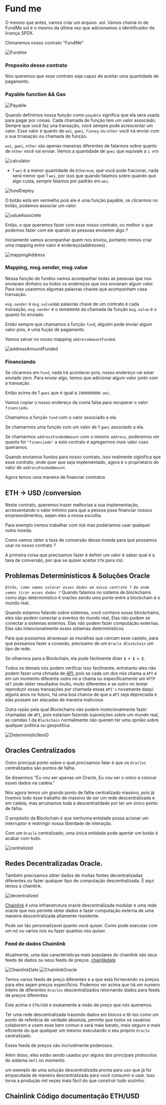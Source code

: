 # Fund me

O mesmo que antes, vamos criar um arquivo .sol. Vamos chamá-lo de FundMe.sol e o mesmo da última vez que adicionamos o identificador de licença SPDX.

Chmaremos nosso contrato "FundMe"

![Fundme](Assets/)

### Proposito desse contrato

Nós queremos que esse contrato seja capaz de aceitar uma quantidade de pagamento.

### Payable function && Gas

![Payable]()

Quando definimos nossa função como `payable` significa que ela sera usada para pagar por coisas.
Cada chamada de função tem um valor associado.
Sempre que você faz una transação, você sempre pode acrescentar um valor.
Esse valor é quanto de `wei`, `gwei`, `finney` ou `ether` você irá enviar com a sua trnasação ou chamada de função.

`wei`, `gwei`, `ether` são apenas maneiras diferentes de falarmos sobre quanto de `ether` você vai enviar. Vemos a quantidade de `gwei` que equivale a `1 eth`

![calculator]()

- 1 `wei` é a menor quantidade de `Ethereum`, que você pode fracionar, nada será menor que 1 `wei`, por isso que quando falamos sobre quando que algo custa, sempre falamos por padrão em `wei`.

![fundDeploy]()

O botão está em vermelho pois ele é uma função payable, se clicarmos no botão, podemos associar um valor.

![valueAssociete]()

Então, o que queremos fazer com esse nosso contrato, ou melhor o que podemos fazer com ele quando as pessoas enviarem algo ?

Iniciamente vamos acompanhar quem nos enviou, portanto iremos criar uma mapping entre valor é endereço(addresses).

![mappingAddress]()

### Mapping, msg.sender, msg.value

Nessa função de fundos vamos acompanhar todas as pessoas que nos enviaram dinheiro ou todos os endereços que nos enviaram algum valor. Para isso usaremos algumas palavras chaves que acompanham casa transação.

`msg.sender` é `msg.value`são palavras chave de um contrato é cada transação, `msg.sender` é o remetente da chamada da função `msg.value` é o quanto foi enviado.

Então sempre que chamamos a função `fund`, alguém pode enviar algum valor pois, é uma fução de pagamento.

Vamos salvar no nosso mapping `addressAmountFunded`.

![addressAmountFunded]()

### Financiando

Se clicarmos em `Fund`, nada irá acontecer pois, nosso endereço vai estar enviado zero.
Para enviar algo, temos que adicionar algum valor junto com a transação.

Então acima de 1 `gwei` que é igual a `1000000000 wei`.

Vamos copiar o nosso endereço da conta falsa para recuperar o valor `financiado`.

Chamamos a função `fund` com o valor associado a ela.

Se chamarmos uma função com um valor de 1 `gwei` associado a ela.

Se chamarmos `addressFundedAmount` com o mesmo `address`, poderemos ver quanto foi `"financiado"` a este contrato é agregarmos mais valor caso queiramos.

Quando enviamos fundos para nosso contrato, isso realmente siginifica que esse contrato, onde quer que seja implementado, agora é o proprietario do valor de `addressFundedAmount`.

Agora temos uma maneira de financiar contratos

## ETH -> USD /conversion

Neste contrato, queremos trazer melhorias a sua implementação, acressentando o valor mínimo para que a pessoa posa financiar nossos empreendimentos, sejam eles a nossa escolha.

Para exemplo iremos trabalhar com `USD` mas poderiamos usar qualquer outra moeda.

Como vamos obter a taxa de conversão dessa moeda para que possamos usar no nosso contrato ?

A primeira coisa que precisamos fazer é definir um valor é saber qual é a taxa de conversão, por que se quiser aceitar `ETH` para `USD`.

## Problemas Deterministicos & Soluções Oracle

*`Então, como vamos colocar esses dados em nosso contrato ? De onde vamos tirar esses dados ?`*
Quando falamos no sistema de blockchains como algo deterministico é oracles sendo uma ponte entre a blockchain é o mundo real.

Quando estamos falando sobre sistemas, você conhece essas blockchains, eles não podem conectar a eventos do mundo real, Elas não podem se conectar a sistemas externos. Elas não podem fazer computação externas. Elas são intencionalmente esses sistemas determinísticos.

Para que possamos atravessar as muralhas que cercam esse castelo, para que possamos fazer a conexão, precisamo de um `Oracle Blockchain` um tipo de rede.

Se olharmos para a Blockchain, ela pode facilmente dizer **`1 + 1 = 2`**.

Todos os demais nós podem verificar isso facilmente, entretanto eles não podem fazer uma chmada de [API](https://pt.wikipedia.org/wiki/Interface_de_programa%C3%A7%C3%A3o_de_aplica%C3%A7%C3%B5es), pois se cada um dos nós chama a `API` e em um momento diferente outro nó a chama ou especificamente um `HTTP GET` pode obter resultados muito, muito diferentes e se outro nó tentar reproduzir essas transações por chamada essas `API's` novamente daqui alguns anos no futuro, há uma boa chance de que a `API` seja depreciada e elas possam ser atacadas de maneira maliciosa.

Outra razão pela qual Blockchains não podem instecionalmente fazer chamadas de `API`, pois estariam fazendo suposições sobre um mundo real, as camdas 1 da `Blockchain` normalmente não querem ter uma opnião sobre qualquer política ou geopolítica.

![DeterministicNonD](Assets/dnd.png)

## Oracles Centralizados

Outro principal ponto sobre o qual precisamos falar é que os `Oracles` centralizados são pontos de falha.

Se dissermos "Eu vou ser apenas um Oracle, Eu vou ser o único a colocar esses dados na cadeia."

Nós agora temos um grando ponto de falha centralizado massivo, pois já tivemos todo esse trabalho de massivo de ser um rede descentralizada e em cadeia, mas arruinamos toda a descentralidade por ter um único ponto de falha.

O propósito da Blockchain é que nenhuma entidade possa acionar um interruptor e restringir nossa liberdade de interação.

Com um `Oracle` centralizado, uma única entidade pode apertar um botão é acabar com tudo.

![centralized](Assets/central.jpg)

## Redes Decentralizadas Oracle.

Também precisamos obter dados de muitas fontes decentralizadas diferentes ou fazer qualquer tipo de computação descentralizada.
É aqui temos a chainlink.

![decentralized](Assets/e11.png)

[Chainlink](https://chain.link/) é uma infraestrutura oracle descentralizada modular e uma rede oracle que nos permite obter dados e fazer computação externa de uma maneira descentralizada altamente resistente.

Pode ser tão personalizavel quanto você quiser. Como pode executar com um nó ou varios nós ou fazer quantos nós quiser.

### Feed de dados Chainlink

Atualmente, uma das características mais populares do chainlink são seus feeds de dados ou seus feeds de preços. [chainlikdate](https://data.chain.link/?_ga=2.116906630.1818519823.1658981031-865325850.1656991002)

![ChainlinkDate](Assets/date.png)
![ChainlinkOracle](Assets/e13.png)

Temos varios feeds de preço diferentes e a que esta fornecendo os preços para eles sejam preços especificos. Podemos ver acima que há um numero inteiro de diferentes `Oracles` descentralizados retornando dados para feeds de preços diferentes.

Este acima o `ETH/USD` e exatamente a visão de preço que nós queremos.

Ter uma rede descentralizada trazendo dados em blocos e tê-los como um ponto de referêcia de verdade absoluta, permite que todos os usuários colaborem e usem esse bem comun e será mais barato, mais seguro e mais eficiente do que qualquer um mesmo executando o seu próprio `Oracle` centralizado.

Esses feeds de preços são incrivelmente poderosos.

Além disso, eles estão sendo usados por alguns dos principais protocolos do sistema `defi` no momento.

um exemplo de uma solução descentralizada pronta para uso que já foi empacotada de maneira descentralizada para você consumir e usar. Isso torna a produção mil vezes mais fácil do que construir tudo sozinho.

## Chainlink Código documentação ETH/USD